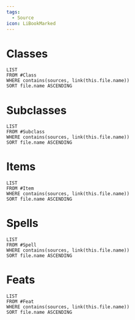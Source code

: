 ```yaml
---
tags:
  - Source
icon: LiBookMarked
---
```

# Classes
```dataview
LIST
FROM #Class
WHERE contains(sources, link(this.file.name))
SORT file.name ASCENDING
```
# Subclasses
```dataview
LIST
FROM #Subclass 
WHERE contains(sources, link(this.file.name))
SORT file.name ASCENDING
```
# Items
```dataview
LIST
FROM #Item 
WHERE contains(sources, link(this.file.name))
SORT file.name ASCENDING
```
# Spells
```dataview
LIST
FROM #Spell
WHERE contains(sources, link(this.file.name))
SORT file.name ASCENDING
```
# Feats
```dataview
LIST
FROM #Feat
WHERE contains(sources, link(this.file.name))
SORT file.name ASCENDING
```